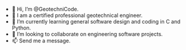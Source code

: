 - 👋 Hi, I’m @GeotechniCode.
- 👀 I am a certified professional geotechnical engineer.
- 🌱 I’m currently learning general software design and coding in C and Python.
- 💞️ I’m looking to collaborate on engineering software projects.
- 📫 Send me a message.

<!---
GeotechniCode/GeotechniCode is a ✨ special ✨ repository because its `README.md` (this file) appears on your GitHub profile.
You can click the Preview link to take a look at your changes.
--->

